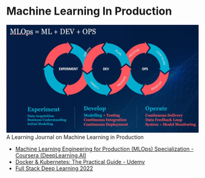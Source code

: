 # Machine Learning In Production
![banner](./banner.png "specialization banner")
A Learning Journal on Machine Learning in Production  
- [Machine Learning Engineering for Production (MLOps) Specialization - Coursera (DeepLearning.AI)](./ml-engineering-for-production-cousera/)  
- [Docker & Kubernetes: The Practical Guide - Udemy](./docker-kubernetes-practical-guide/)
- [Full Stack Deep Learning 2022](./full-stack-deep-learning/)
<!-- - Building Cloud Computing Solutions at Scale Specialization - Coursera (Duke University)   -->
<!-- - Database Systems Specialization - Coursera (Universidad Nacional Autónoma de México) -->
<!-- - Practical Data Science on the AWS Cloud Specialization - Coursera (DeepLearning.AI) -->